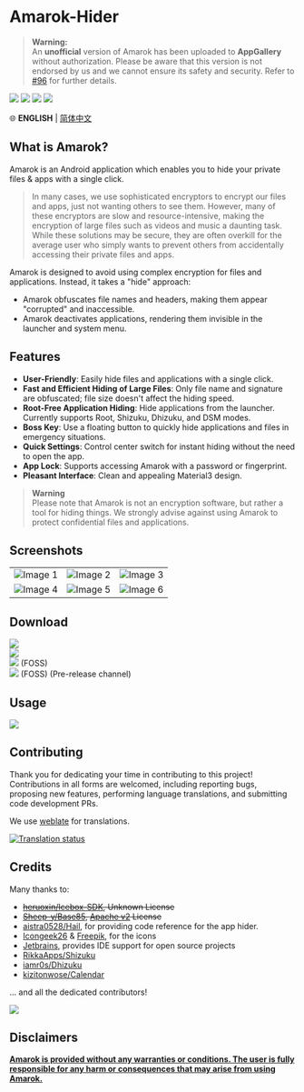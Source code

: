 
<!-- ![poster](https://raw.githubusercontent.com/deltazefiro/ImageHost/master/amarok-169-poster.png) -->

# Amarok-Hider

> **Warning:**  
> An **unofficial** version of Amarok has been uploaded to **AppGallery** without authorization. Please be aware that this version is not endorsed by us and we cannot ensure its safety and security. Refer to [#96](https://github.com/deltazefiro/Amarok-Hider/issues/96) for further details.

[![](https://img.shields.io/visual-studio-app-center/releases/version/deltazefiro/Amarok/2e57e3f726f6bdf0b9bd5e3791bd2c5d1ab1dbe2?color=blue&label=AppCenter)](https://install.appcenter.ms/users/deltazefiro/apps/amarok/distribution_groups/public) 
[![](https://img.shields.io/github/v/release/deltazefiro/Amarok-Hider?label=GithubRelease)](https://github.com/deltazefiro/Amarok-Hider/releases) 
[![](https://img.shields.io/f-droid/v/deltazero.amarok.foss?color=blue)](https://f-droid.org/zh_Hans/packages/deltazero.amarok.foss/) 
[![](https://img.shields.io/endpoint?url=https://apt.izzysoft.de/fdroid/api/v1/shield/deltazero.amarok.foss&color=orange)](https://apt.izzysoft.de/fdroid/index/apk/deltazero.amarok.foss) 

🌐 **ENGLISH** | [简体中文](https://github.com/deltazefiro/Amarok-Hider/blob/main/README.zh.md)

## What is Amarok?


Amarok is an Android application which enables you to hide your private files & apps with a single click.

> In many cases, we use sophisticated encryptors to encrypt our files and apps, just not wanting others to see them. However, many of these encryptors are slow and resource-intensive, making the encryption of large files such as videos and music a daunting task. While these solutions may be secure, they are often overkill for the average user who simply wants to prevent others from accidentally accessing their private files and apps.

Amarok is designed to avoid using complex encryption for files and applications. Instead, it takes a "hide" approach:
- Amarok obfuscates file names and headers, making them appear "corrupted" and inaccessible.
- Amarok deactivates applications, rendering them invisible in the launcher and system menu.


## Features

- **User-Friendly**: Easily hide files and applications with a single click.
- **Fast and Efficient Hiding of Large Files**: Only file name and signature are obfuscated; file size doesn't affect the hiding speed.
- **Root-Free Application Hiding**: Hide applications from the launcher. Currently supports Root, Shizuku, Dhizuku, and DSM modes.
- **Boss Key**: Use a floating button to quickly hide applications and files in emergency situations.
- **Quick Settings**: Control center switch for instant hiding without the need to open the app.
- **App Lock**: Supports accessing Amarok with a password or fingerprint.
- **Pleasant Interface**: Clean and appealing Material3 design.  


> **Warning**  
> Please note that Amarok is not an encryption software, but rather a tool for hiding things. We strongly advise against using Amarok to protect confidential files and applications.


## Screenshots

<table>
  <tr>
    <td><img src="https://github.com/deltazefiro/Amarok-Hider/assets/41465688/b3fe6b18-cb3e-488b-81cb-ff5ed005664b" alt="Image 1"></td>
    <td><img src="https://github.com/deltazefiro/Amarok-Hider/assets/41465688/1a6f147c-286a-428c-9470-a469b4dd9f4e" alt="Image 2"></td>
    <td><img src="https://github.com/deltazefiro/Amarok-Hider/assets/41465688/9b61b94f-26f2-4457-b189-93c75a09e7d5" alt="Image 3"></td>
  </tr>
  <tr>
    <td><img src="https://github.com/deltazefiro/Amarok-Hider/assets/41465688/9ef70932-c242-4cc6-a84d-5b14ddf8a814" alt="Image 4"></td>
    <td><img src="https://github.com/deltazefiro/Amarok-Hider/assets/41465688/3702143d-dac5-435d-9615-323ada02c63e" alt="Image 5"></td>
    <td><img src="https://github.com/deltazefiro/Amarok-Hider/assets/41465688/a2016488-0c13-4144-93ed-5ca35179df79" alt="Image 6"></td>
  </tr>
</table>


## Download


[![](https://img.shields.io/visual-studio-app-center/releases/version/deltazefiro/Amarok/2e57e3f726f6bdf0b9bd5e3791bd2c5d1ab1dbe2?color=blue&label=AppCenter)](https://install.appcenter.ms/users/deltazefiro/apps/amarok/distribution_groups/public)  
[![](https://img.shields.io/github/v/release/deltazefiro/Amarok-Hider?label=GithubRelease)](https://github.com/deltazefiro/Amarok-Hider/releases)  
[![](https://img.shields.io/f-droid/v/deltazero.amarok.foss?color=blue)](https://f-droid.org/zh_Hans/packages/deltazero.amarok.foss/) (FOSS)  
[![](https://img.shields.io/endpoint?url=https://apt.izzysoft.de/fdroid/api/v1/shield/deltazero.amarok.foss&color=orange)](https://apt.izzysoft.de/fdroid/index/apk/deltazero.amarok.foss)  (FOSS) (Pre-release channel)


## Usage
[![](https://img.shields.io/badge/AmarokDocs-ClickToView-brightgreen)](https://deltazefiro.github.io/Amarok-doc/en-US/)  


## Contributing
Thank you for dedicating your time in contributing to this project!
Contributions in all forms are welcomed, including reporting bugs, proposing new features, performing language translations, and submitting code development PRs.

We use [weblate](https://hosted.weblate.org/engage/amarok-hider/) for translations.  

<a href="https://hosted.weblate.org/engage/amarok-hider/">
<img src="https://hosted.weblate.org/widgets/amarok-hider/-/multi-auto.svg" alt="Translation status" />
</a>

## Credits

Many thanks to:

- ~~[heruoxin/Icebox-SDK](https://github.com/heruoxin/IceBox-SDK), Unknown License~~
- ~~[Sheep-y/Base85](https://github.com/Sheep-y/Base85/), [Apache v2](https://github.com/Sheep-y/Base85/blob/master/LICENSE) License~~
- [aistra0528/Hail](https://github.com/aistra0528/Hail), for providing code reference for the app hider.
- [Icongeek26](https://www.flaticon.com/authors/icongeek26) & 
[Freepik](), for the icons
- [Jetbrains](https://www.jetbrains.com/community/opensource/#support), provides IDE support for open source projects
- [RikkaApps/Shizuku](https://github.com/RikkaApps/Shizuku)
- [iamr0s/Dhizuku](https://github.com/iamr0s/Dhizuku)
- [kizitonwose/Calendar](https://github.com/kizitonwose/Calendar)

... and all the dedicated contributors!  

<a href="https://github.com/deltazefiro/Amarok-Hider/graphs/contributors">
<img src="https://contrib.rocks/image?repo=deltazefiro/Amarok-Hider" />
</a>  


## Disclaimers
<u>**Amarok is provided without any warranties or conditions. The user is fully responsible for any harm or consequences that may arise from using Amarok.**</u>

